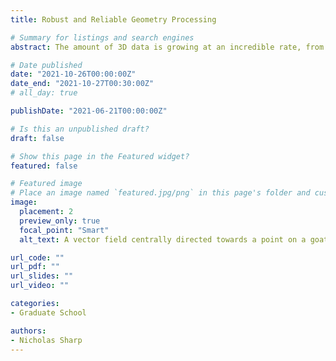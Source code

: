 ```yaml
---
title: Robust and Reliable Geometry Processing

# Summary for listings and search engines
abstract: The amount of 3D data is growing at an incredible rate, from scans to user-generated assets. However, many important geometry processing algorithms are not ready to handle this data, failing on low-quality inputs encountered in the wild. In this lecture, we'll identify some of the challenges that make robust geometry processing hard, and discuss solutions and best practices using modern techniques. Topics will range from low-level challenges like floating point computation, to formalisms like improving finite element bases, to high-level applications like overfitting in geometric machine learning.

# Date published
date: "2021-10-26T00:00:00Z"
date_end: "2021-10-27T00:30:00Z"
# all_day: true

publishDate: "2021-06-21T00:00:00Z"

# Is this an unpublished draft?
draft: false

# Show this page in the Featured widget?
featured: false

# Featured image
# Place an image named `featured.jpg/png` in this page's folder and customize its options here.
image:
  placement: 2
  preview_only: true
  focal_point: "Smart"
  alt_text: A vector field centrally directed towards a point on a goat skull  

url_code: ""
url_pdf: ""
url_slides: ""
url_video: ""

categories:
- Graduate School

authors:
- Nicholas Sharp
---
```

